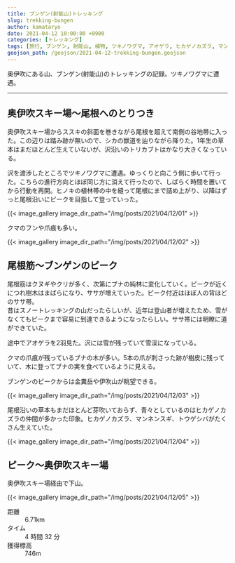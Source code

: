 ```yaml
---
title: ブンゲン(射能山)トレッキング
slug: trekking-bungen
author: kamataryo
date: 2021-04-12 10:00:00 +0900
categories: [トレッキング]
tags: [旅行, ブンゲン, 射能山, 植物, ツキノワグマ, アオゲラ, ヒカゲノカズラ, マンネンスギ]
geojson_path: /geojson/2021-04-12-trekking-bungen.geojson
---
```

奥伊吹にある山、ブンゲン(射能山)のトレッキングの記録。ツキノワグマに遭遇。


---
## 奥伊吹スキー場〜尾根へのとりつき

奥伊吹スキー場からススキの斜面を巻きながら尾根を超えて南側の谷地帯に入った。この辺りは踏み跡が無いので、シカの獣道を辿りながら降りた。1年生の草本はまだほとんど生えていないが、沢沿いのトリカブトはかなり大きくなっている。

沢を渡渉したところでツキノワグマに遭遇。ゆっくりと向こう側に歩いて行った。こちらの進行方向とほぼ同じ方に消えて行ったので、しばらく時間を置いてから行動を再開。ヒノキの植林帯の中を縫って尾根にまで詰め上がり、以降はずっと尾根沿いにピークを目指して登っていった。

{{< image_gallery image_dir_path="/img/posts/2021/04/12/01" >}}

クマのフンや爪痕も多い。

{{< image_gallery image_dir_path="/img/posts/2021/04/12/02" >}}


## 尾根筋〜ブンゲンのピーク

尾根筋はクヌギやクリが多く、次第にブナの純林に変化していく。ピークが近くにつれ樹木はまばらになり、ササが増えていった。ピーク付近はほぼ人の背ほどのササ帯。  
昔はスノートレッキングの山だったらしいが、近年は登山者が増えたため、雪がなくてもピークまで容易に到達できるようになったらしい。ササ帯には明瞭に道ができていた。

途中でアオゲラを2羽見た。沢には雪が残っていて雪渓になっている。

クマの爪痕が残っているブナの木が多い。5本の爪が刺さった跡が樹皮に残っていて、木に登ってブナの実を食べているように見える。

ブンゲンのピークからは金糞岳や伊吹山が眺望できる。

{{< image_gallery image_dir_path="/img/posts/2021/04/12/03" >}}

尾根沿いの草本もまだほとんど芽吹いておらず、青々としているのはヒカゲノカズラの仲間が多かった印象。ヒカゲノカズラ、マンネンスギ、トウゲシバがたくさん生えていた。

{{< image_gallery image_dir_path="/img/posts/2021/04/12/04" >}}

## ピーク〜奥伊吹スキー場

奥伊吹スキー場経由で下山。

{{< image_gallery image_dir_path="/img/posts/2021/04/12/05" >}}

<dl>
<dt>距離</dt><dd>6.71km</dd>
<dt>タイム</dt><dd>4 時間 32 分</dd>
<dt>獲得標高</dt><dd>746m</dd>
</dl>
